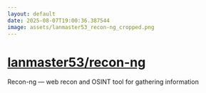 ```yaml
---
layout: default
date: 2025-08-07T19:00:36.387544
image: assets/lanmaster53_recon-ng_cropped.png
---
```


# [lanmaster53/recon-ng](https://github.com/lanmaster53/recon-ng)

Recon-ng — web recon and OSINT tool for gathering information
